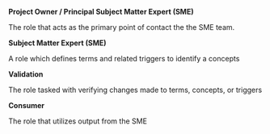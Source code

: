 **Project Owner / Principal Subject Matter Expert (SME)**

The role that acts as the primary point of contact the the SME team.

**Subject Matter Expert (SME)**

A role which defines terms and related triggers to identify a concepts

**Validation**

The role tasked with verifying changes made to terms, concepts, or triggers

**Consumer**

The role that utilizes output from the SME






